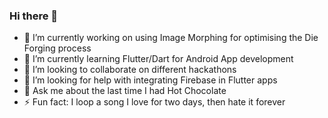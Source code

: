 ### Hi there 👋

<!--
**Tannybuoy/Tannybuoy** is a ✨ _special_ ✨ repository because its `README.md` (this file) appears on your GitHub profile.



![Github stats](https://github-readme-stats.vercel.app/api?username=Tannybuoy)
- 📫 How to reach me: ...
- 😄 Pronouns: ...
- ⚡ Fun fact: ...
-->

- 🔭 I’m currently working on using Image Morphing for optimising the Die Forging process
- 🌱 I’m currently learning Flutter/Dart for Android App development
- 👯 I’m looking to collaborate on different hackathons
- 🤔 I’m looking for help with integrating Firebase in Flutter apps
- 💬 Ask me about the last time I had Hot Chocolate 
- ⚡ Fun fact: I loop a song I love for two days, then hate it forever




